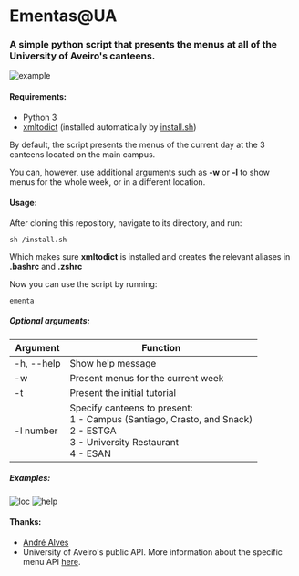 # Ementas@UA

### A simple python script that presents the menus at all of the University of Aveiro's canteens.

![example](https://i.imgur.com/wy4iPez.png)

#### Requirements:

- Python 3
- [xmltodict](https://pypi.org/project/xmltodict/) (installed automatically by [install.sh](https://github.com/RodrigoRosmaninho/ementas-ua/blob/master/install.sh))

By default, the script presents the menus of the current day at the 3 canteens located on the main campus.

You can, however, use additional arguments such as **-w** or **-l** to show menus for the whole week, or in a different location.

#### Usage:

After cloning this repository, navigate to its directory, and run:
```
sh /install.sh
```
Which makes sure **xmltodict** is installed and creates the relevant aliases in **.bashrc** and **.zshrc**

Now you can use the script by running:

```
ementa
```

##### Optional arguments:
                  
| Argument    | Function                           |
| ----------- | ---------------------------------- |
| -h, --help  | Show help message                  |
| -w          | Present menus for the current week |
| -t          | Present the initial tutorial       |
| -l number   | Specify canteens to present:<br>1 - Campus (Santiago, Crasto, and Snack)<br>2 - ESTGA<br>3 - University Restaurant<br>4 - ESAN |

           

##### Examples:
![loc](https://i.imgur.com/1BqHLA5.gif)
![help](https://i.imgur.com/dhGf8xV.gif)

#### Thanks:
- [André Alves](https://github.com/andralves717)
- University of Aveiro's public API. More information about the specific menu API [here](http://api.web.ua.pt/en/services/universidade_de_aveiro/ementas).
